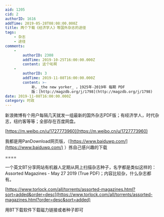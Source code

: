 ```yaml
---
aid: 1205
cid: 2
authorID: 1616
addTime: 2019-05-28T08:08:00.000Z
title: 两个下载《经济学人》等国外杂志的途径
tags:
    - 杂志
    - 途径
comments:
    -
        authorID: 2308
        addTime: 2019-10-25T16:00:00.000Z
        content: 这个吼啊
    -
        authorID: 3
        addTime: 2019-11-08T16:00:00.000Z
        content: >-
            补，_the new yorker_ ，1925年-2019年 每期 PDF
            版：[http://magzdb.org/j/1798](http://magzdb.org/j/1798)
date: 2019-11-08T16:00:00.000Z
category: 时政
---
```


新浪微博有个用户每隔几天就发一组最新的国外杂志PDF版；有经济学人，时代杂志，纽约客等等；全部存在百度网盘。

[https://m.weibo.cn/u/1727773960](https://m.weibo.cn/u/1727773960)

我都是用PanDownload网页版，（[https://www.baiduwp.com/](https://www.baiduwp.com/) ）拣自己感兴趣的下载

\====

一个英文BT分享网站有机器人定期从网上扫描杂志种子，名字都是类似这样的：Assorted Magazines - May 27 2019 (True PDF)；内容比较杂，什么杂志都有。

[https://www.torlock.com/all/torrents/assorted-magazines.html?sort=added&order=desc](https://www.torlock.com/all/torrents/assorted-magazines.html?order=desc&sort=added)

用BT下载软件下载磁力链接或者种子即可
